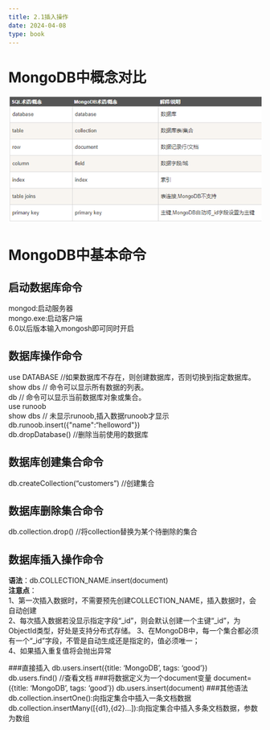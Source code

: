 ```yaml
---
title: 2.1插入操作
date: 2024-04-08
type: book
---
```



# MongoDB中概念对比
<img src="./images/2.1-1.png" alt="2.1-1" />

# MongoDB中基本命令

## 启动数据库命令  
  mongod:启动服务器  
  mongo.exe:启动客户端  
  6.0以后版本输入mongosh即可同时开启
## 数据库操作命令
  use DATABASE //如果数据库不存在，则创建数据库，否则切换到指定数据库。  
  show dbs // 命令可以显示所有数据的列表。  
  db // 命令可以显示当前数据库对象或集合。  
  use runoob  
  show dbs // 未显示runoob,插入数据runoob才显示  
  db.runoob.insert({"name":“helloword"})  
  db.dropDatabase() //删除当前使用的数据库
## 数据库创建集合命令  
  db.createCollection(“customers”) //创建集合
## 数据库删除集合命令
  db.collection.drop() //将collection替换为某个待删除的集合
## 数据库插入操作命令
  **语法**：db.COLLECTION_NAME.insert(document)  
  **注意点**：  
   1、第一次插入数据时，不需要预先创建COLLECTION_NAME，插入数据时，会自动创建  
   2、每次插入数据若没显示指定字段“_id”，则会默认创建一个主键“_id”，为ObjectId类型，好处是支持分布式存储。
   3、在MongoDB中，每一个集合都必须有一个“_id”字段，不管是自动生成还是指定的，值必须唯一；  
   4、如果插入重复值将会抛出异常
 
###直接插入
db.users.insert({title: ‘MongoDB’, tags: ‘good’})  
db.users.find() //查看文档
###将数据定义为一个document变量
document= ({title: ‘MongoDB’, tags: ‘good’})
db.users.insert(document)
###其他语法
db.collection.insertOne():向指定集合中插入一条文档数据  
db.collection.insertMany([{d1},{d2}...]):向指定集合中插入多条文档数据，参数为数组





